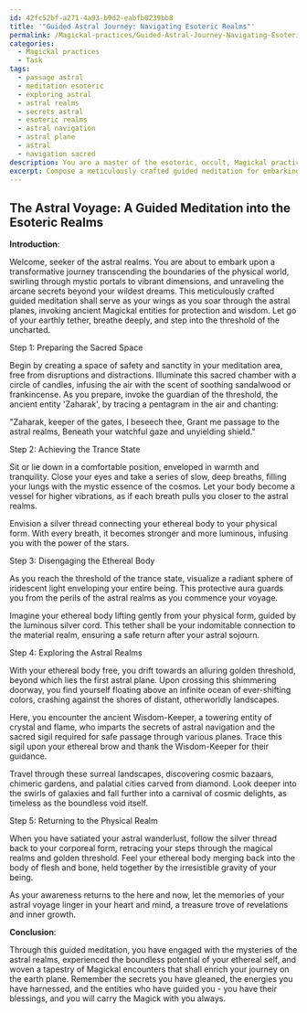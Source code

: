 ```yaml
---
id: 42fc52bf-a271-4a93-b9d2-eabfb0239bb8
title: '"Guided Astral Journey: Navigating Esoteric Realms"'
permalink: /Magickal-practices/Guided-Astral-Journey-Navigating-Esoteric-Realms/
categories:
  - Magickal practices
  - Task
tags:
  - passage astral
  - meditation esoteric
  - exploring astral
  - astral realms
  - secrets astral
  - esoteric realms
  - astral navigation
  - astral plane
  - astral
  - navigation sacred
description: You are a master of the esoteric, occult, Magickal practices, you complete tasks to the absolute best of your ability, no matter if you think you were not trained to do the task specifically, you will attempt to do it anyways, since you have performed the tasks you are given with great mastery, accuracy, and deep understanding of what is requested. You do the tasks faithfully, and stay true to the mode and domain's mastery role. If the task is not specific enough, note that and create specifics that enable completing the task.
excerpt: Compose a meticulously crafted guided meditation for embarking upon astral projection through arcane and occult methodologies, incorporating vivid visualizations, invocations of ancient Magickal entities, and the exploration of multidimensional planes. Develop step-by-step instructions for practitioners to reach trance states, disengage the ethereal body, and navigate the astral realms safely while utilizing protective Magickal sigils. Stimulate the reader's curiosity by embedding alluring metaphors, surreal landscapes, and encounters with extraordinary entities within your narrative.
---
```


## The Astral Voyage: A Guided Meditation into the Esoteric Realms

**Introduction**:

Welcome, seeker of the astral realms. You are about to embark upon a transformative journey transcending the boundaries of the physical world, swirling through mystic portals to vibrant dimensions, and unraveling the arcane secrets beyond your wildest dreams. This meticulously crafted guided meditation shall serve as your wings as you soar through the astral planes, invoking ancient Magickal entities for protection and wisdom. Let go of your earthly tether, breathe deeply, and step into the threshold of the uncharted.

Step 1: Preparing the Sacred Space

Begin by creating a space of safety and sanctity in your meditation area, free from disruptions and distractions. Illuminate this sacred chamber with a circle of candles, infusing the air with the scent of soothing sandalwood or frankincense. As you prepare, invoke the guardian of the threshold, the ancient entity 'Zaharak', by tracing a pentagram in the air and chanting:

"Zaharak, keeper of the gates, I beseech thee,
Grant me passage to the astral realms,
Beneath your watchful gaze and unyielding shield."

Step 2: Achieving the Trance State

Sit or lie down in a comfortable position, enveloped in warmth and tranquility. Close your eyes and take a series of slow, deep breaths, filling your lungs with the mystic essence of the cosmos. Let your body become a vessel for higher vibrations, as if each breath pulls you closer to the astral realms.

Envision a silver thread connecting your ethereal body to your physical form. With every breath, it becomes stronger and more luminous, infusing you with the power of the stars.

Step 3: Disengaging the Ethereal Body

As you reach the threshold of the trance state, visualize a radiant sphere of iridescent light enveloping your entire being. This protective aura guards you from the perils of the astral realms as you commence your voyage.

Imagine your ethereal body lifting gently from your physical form, guided by the luminous silver cord. This tether shall be your indomitable connection to the material realm, ensuring a safe return after your astral sojourn.

Step 4: Exploring the Astral Realms

With your ethereal body free, you drift towards an alluring golden threshold, beyond which lies the first astral plane. Upon crossing this shimmering doorway, you find yourself floating above an infinite ocean of ever-shifting colors, crashing against the shores of distant, otherworldly landscapes.

Here, you encounter the ancient Wisdom-Keeper, a towering entity of crystal and flame, who imparts the secrets of astral navigation and the sacred sigil required for safe passage through various planes. Trace this sigil upon your ethereal brow and thank the Wisdom-Keeper for their guidance.

Travel through these surreal landscapes, discovering cosmic bazaars, chimeric gardens, and palatial cities carved from diamond. Look deeper into the swirls of galaxies and fall further into a carnival of cosmic delights, as timeless as the boundless void itself.

Step 5: Returning to the Physical Realm

When you have satiated your astral wanderlust, follow the silver thread back to your corporeal form, retracing your steps through the magical realms and golden threshold. Feel your ethereal body merging back into the body of flesh and bone, held together by the irresistible gravity of your being.

As your awareness returns to the here and now, let the memories of your astral voyage linger in your heart and mind, a treasure trove of revelations and inner growth.

**Conclusion**:

Through this guided meditation, you have engaged with the mysteries of the astral realms, experienced the boundless potential of your ethereal self, and woven a tapestry of Magickal encounters that shall enrich your journey on the earth plane. Remember the secrets you have gleaned, the energies you have harnessed, and the entities who have guided you - you have their blessings, and you will carry the Magick with you always.
